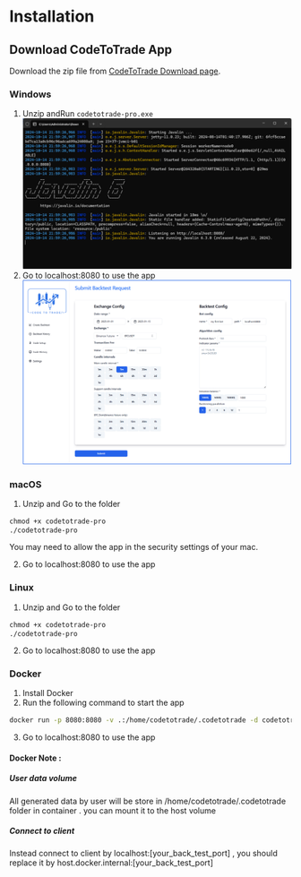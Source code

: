 # Installation

## Download CodeToTrade App
Download the zip file from [CodeToTrade Download page](https://codetotrade.app/download/).

### Windows
1. Unzip andRun  `codetotrade-pro.exe` 
![App cmd](assets/images//app-1.png)
2. Go to localhost:8080 to use the app
![App Screenshot](assets/images//app-2.png)

### macOS
1. Unzip and Go to the folder
```
chmod +x codetotrade-pro
./codetotrade-pro
```
You may need to allow the app in the security settings of your mac.

2. Go to localhost:8080 to use the app

### Linux
1. Unzip and Go to the folder
```
chmod +x codetotrade-pro
./codetotrade-pro
```
2. Go to localhost:8080 to use the app

### Docker
1. Install Docker
2. Run the following command to start the app
```Bash
docker run -p 8080:8080 -v .:/home/codetotrade/.codetotrade -d codetotrade/codetotrade-pro

```
3. Go to localhost:8080 to use the app
#### Docker Note : 

##### User data volume

All generated data by user will be store in /home/codetotrade/.codetotrade folder in container . you can mount it to the host volume

##### Connect to client

Instead connect to client by localhost:[your_back_test_port] , you should replace it by host.docker.internal:[your_back_test_port]




